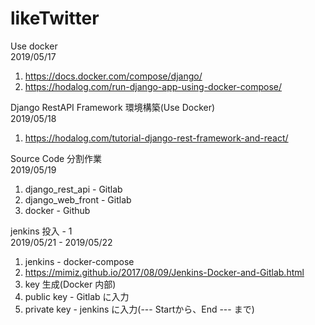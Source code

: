 # likeTwitter

Use docker
<br>2019/05/17
1. https://docs.docker.com/compose/django/
2. https://hodalog.com/run-django-app-using-docker-compose/

Django RestAPI Framework 環境構築(Use Docker)
<br>2019/05/18
1. https://hodalog.com/tutorial-django-rest-framework-and-react/

Source Code 分割作業
<br>2019/05/19
1. django_rest_api  - Gitlab
2. django_web_front - Gitlab
3. docker           - Github

jenkins 投入 - 1
<br>2019/05/21 - 2019/05/22
1. jenkins  - docker-compose
2. https://mimiz.github.io/2017/08/09/Jenkins-Docker-and-Gitlab.html
3. key 生成(Docker 内部)
4. public key  - Gitlab に入力
5. private key - jenkins に入力(--- Startから、End --- まで)
